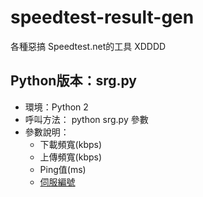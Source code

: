 speedtest-result-gen
===============

各種惡搞 Speedtest.net的工具 XDDDD

Python版本：srg.py
------------------

* 環境：Python 2
* 呼叫方法： python srg.py 參數
* 參數說明：
  * 下載頻寬(kbps)
  * 上傳頻寬(kbps)
  * Ping值(ms)
  * [伺服編號](http://paste.ubuntu.com/8410453/)

